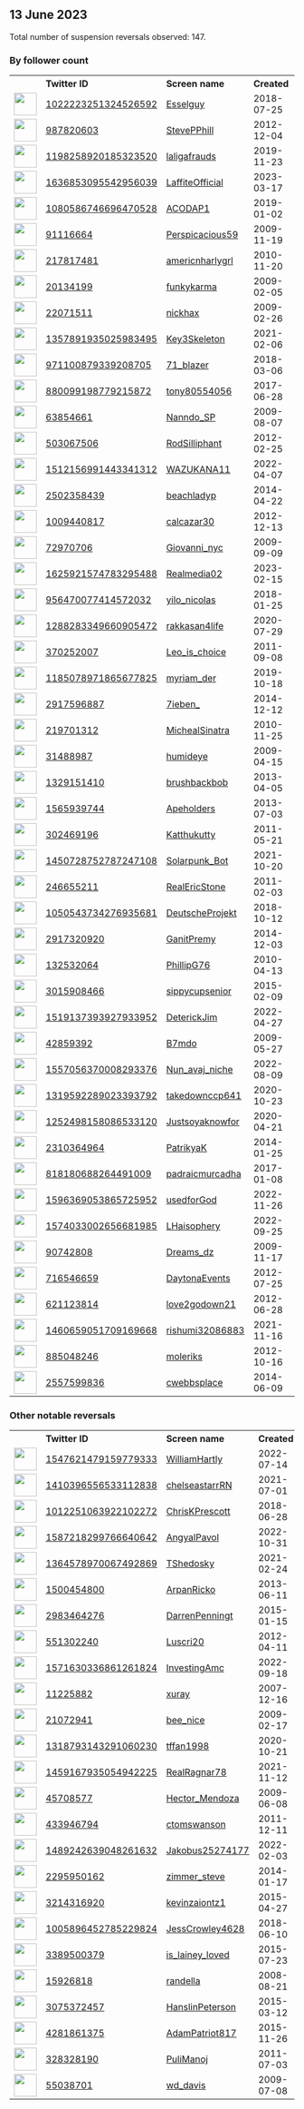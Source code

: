 
## 13 June 2023
Total number of suspension reversals observed: 147.

### By follower count
<table><tr><th></th><th align="left">Twitter ID</th><th align="left">Screen name</th>
<th align="left">Created</th><th align="left">Status</th><th align="left">Suspended</th><th align="left">Followers</th>
<tr><td><a href="https://pbs.twimg.com/profile_images/1655147135334072326/DHSaP_aN_normal.jpg"><img src="https://pbs.twimg.com/profile_images/1655147135334072326/DHSaP_aN_normal.jpg" width="40px" height="40px" align="center"/></a></td><td><a href="https://twitter.com/intent/user?user_id=1022223251324526592">1022223251324526592</a></td><td><a href="https://twitter.com/Esselguy">Esselguy</a></td><td>2018-07-25</td><td align="center"></td><td></td><td>240896</td></tr>
<tr><td><a href="https://pbs.twimg.com/profile_images/1667148957556908033/Lntkcnox_normal.jpg"><img src="https://pbs.twimg.com/profile_images/1667148957556908033/Lntkcnox_normal.jpg" width="40px" height="40px" align="center"/></a></td><td><a href="https://twitter.com/intent/user?user_id=987820603">987820603</a></td><td><a href="https://twitter.com/StevePPhill">StevePPhill</a></td><td>2012-12-04</td><td align="center"></td><td>2022-09-17</td><td>16718</td></tr>
<tr><td><a href="https://pbs.twimg.com/profile_images/1667234451955261452/Z8x22BCL_normal.jpg"><img src="https://pbs.twimg.com/profile_images/1667234451955261452/Z8x22BCL_normal.jpg" width="40px" height="40px" align="center"/></a></td><td><a href="https://twitter.com/intent/user?user_id=1198258920185323520">1198258920185323520</a></td><td><a href="https://twitter.com/laligafrauds">laligafrauds</a></td><td>2019-11-23</td><td align="center"></td><td>2023-05-24</td><td>14376</td></tr>
<tr><td><a href="https://pbs.twimg.com/profile_images/1645815328218267648/LDq4bSyI_normal.jpg"><img src="https://pbs.twimg.com/profile_images/1645815328218267648/LDq4bSyI_normal.jpg" width="40px" height="40px" align="center"/></a></td><td><a href="https://twitter.com/intent/user?user_id=1636853095542956039">1636853095542956039</a></td><td><a href="https://twitter.com/LaffiteOfficial">LaffiteOfficial</a></td><td>2023-03-17</td><td align="center"></td><td>2023-05-31</td><td>12711</td></tr>
<tr><td><a href="https://pbs.twimg.com/profile_images/1462874265490014213/w4reMlyJ_normal.jpg"><img src="https://pbs.twimg.com/profile_images/1462874265490014213/w4reMlyJ_normal.jpg" width="40px" height="40px" align="center"/></a></td><td><a href="https://twitter.com/intent/user?user_id=1080586746696470528">1080586746696470528</a></td><td><a href="https://twitter.com/ACODAP1">ACODAP1</a></td><td>2019-01-02</td><td align="center"></td><td>2023-05-17</td><td>8287</td></tr>
<tr><td><a href="https://pbs.twimg.com/profile_images/1330964976949923848/EQqRhvC9_normal.jpg"><img src="https://pbs.twimg.com/profile_images/1330964976949923848/EQqRhvC9_normal.jpg" width="40px" height="40px" align="center"/></a></td><td><a href="https://twitter.com/intent/user?user_id=91116664">91116664</a></td><td><a href="https://twitter.com/Perspicacious59">Perspicacious59</a></td><td>2009-11-19</td><td align="center"></td><td></td><td>6162</td></tr>
<tr><td><a href="https://pbs.twimg.com/profile_images/1311639055742857217/ABZ6NwGl_normal.jpg"><img src="https://pbs.twimg.com/profile_images/1311639055742857217/ABZ6NwGl_normal.jpg" width="40px" height="40px" align="center"/></a></td><td><a href="https://twitter.com/intent/user?user_id=217817481">217817481</a></td><td><a href="https://twitter.com/americnharlygrl">americnharlygrl</a></td><td>2010-11-20</td><td align="center"></td><td></td><td>5971</td></tr>
<tr><td><a href="https://pbs.twimg.com/profile_images/1631805483433566212/sioBHhCr_normal.jpg"><img src="https://pbs.twimg.com/profile_images/1631805483433566212/sioBHhCr_normal.jpg" width="40px" height="40px" align="center"/></a></td><td><a href="https://twitter.com/intent/user?user_id=20134199">20134199</a></td><td><a href="https://twitter.com/funkykarma">funkykarma</a></td><td>2009-02-05</td><td align="center"></td><td></td><td>5648</td></tr>
<tr><td><a href="https://pbs.twimg.com/profile_images/1653924922211614720/wMQ59IVI_normal.jpg"><img src="https://pbs.twimg.com/profile_images/1653924922211614720/wMQ59IVI_normal.jpg" width="40px" height="40px" align="center"/></a></td><td><a href="https://twitter.com/intent/user?user_id=22071511">22071511</a></td><td><a href="https://twitter.com/nickhax">nickhax</a></td><td>2009-02-26</td><td align="center">🚫</td><td>2023-05-25</td><td>5380</td></tr>
<tr><td><a href="https://pbs.twimg.com/profile_images/1606005676442062853/LDAL1tcB_normal.jpg"><img src="https://pbs.twimg.com/profile_images/1606005676442062853/LDAL1tcB_normal.jpg" width="40px" height="40px" align="center"/></a></td><td><a href="https://twitter.com/intent/user?user_id=1357891935025983495">1357891935025983495</a></td><td><a href="https://twitter.com/Key3Skeleton">Key3Skeleton</a></td><td>2021-02-06</td><td align="center"></td><td>2023-02-16</td><td>5186</td></tr>
<tr><td><a href="https://pbs.twimg.com/profile_images/1090022796669837312/ujdnxTXd_normal.jpg"><img src="https://pbs.twimg.com/profile_images/1090022796669837312/ujdnxTXd_normal.jpg" width="40px" height="40px" align="center"/></a></td><td><a href="https://twitter.com/intent/user?user_id=971100879339208705">971100879339208705</a></td><td><a href="https://twitter.com/71_blazer">71_blazer</a></td><td>2018-03-06</td><td align="center"></td><td>2022-10-29</td><td>4390</td></tr>
<tr><td><a href="https://pbs.twimg.com/profile_images/880128609142398976/WP3Jyyu0_normal.jpg"><img src="https://pbs.twimg.com/profile_images/880128609142398976/WP3Jyyu0_normal.jpg" width="40px" height="40px" align="center"/></a></td><td><a href="https://twitter.com/intent/user?user_id=880099198779215872">880099198779215872</a></td><td><a href="https://twitter.com/tony80554056">tony80554056</a></td><td>2017-06-28</td><td align="center"></td><td></td><td>4063</td></tr>
<tr><td><a href="https://pbs.twimg.com/profile_images/1328533096434700288/q74BIRBM_normal.jpg"><img src="https://pbs.twimg.com/profile_images/1328533096434700288/q74BIRBM_normal.jpg" width="40px" height="40px" align="center"/></a></td><td><a href="https://twitter.com/intent/user?user_id=63854661">63854661</a></td><td><a href="https://twitter.com/Nanndo_SP">Nanndo_SP</a></td><td>2009-08-07</td><td align="center"></td><td>2022-11-13</td><td>3991</td></tr>
<tr><td><a href="https://pbs.twimg.com/profile_images/1668817252412710912/siLzDmw5_normal.jpg"><img src="https://pbs.twimg.com/profile_images/1668817252412710912/siLzDmw5_normal.jpg" width="40px" height="40px" align="center"/></a></td><td><a href="https://twitter.com/intent/user?user_id=503067506">503067506</a></td><td><a href="https://twitter.com/RodSilliphant">RodSilliphant</a></td><td>2012-02-25</td><td align="center"></td><td>2022-04-23</td><td>3384</td></tr>
<tr><td><a href="https://pbs.twimg.com/profile_images/1639459842317484036/5nn5MK8S_normal.jpg"><img src="https://pbs.twimg.com/profile_images/1639459842317484036/5nn5MK8S_normal.jpg" width="40px" height="40px" align="center"/></a></td><td><a href="https://twitter.com/intent/user?user_id=1512156991443341312">1512156991443341312</a></td><td><a href="https://twitter.com/WAZUKANA11">WAZUKANA11</a></td><td>2022-04-07</td><td align="center"></td><td>2022-08-23</td><td>3216</td></tr>
<tr><td><a href="https://pbs.twimg.com/profile_images/1228863069142605824/PvMCviv4_normal.jpg"><img src="https://pbs.twimg.com/profile_images/1228863069142605824/PvMCviv4_normal.jpg" width="40px" height="40px" align="center"/></a></td><td><a href="https://twitter.com/intent/user?user_id=2502358439">2502358439</a></td><td><a href="https://twitter.com/beachladyp">beachladyp</a></td><td>2014-04-22</td><td align="center">👋</td><td></td><td>3072</td></tr>
<tr><td><a href="https://pbs.twimg.com/profile_images/1462836498638778373/i-WFEJxp_normal.jpg"><img src="https://pbs.twimg.com/profile_images/1462836498638778373/i-WFEJxp_normal.jpg" width="40px" height="40px" align="center"/></a></td><td><a href="https://twitter.com/intent/user?user_id=1009440817">1009440817</a></td><td><a href="https://twitter.com/calcazar30">calcazar30</a></td><td>2012-12-13</td><td align="center"></td><td>2022-04-24</td><td>2601</td></tr>
<tr><td><a href="https://pbs.twimg.com/profile_images/1668598103757185024/f7-IjGYP_normal.jpg"><img src="https://pbs.twimg.com/profile_images/1668598103757185024/f7-IjGYP_normal.jpg" width="40px" height="40px" align="center"/></a></td><td><a href="https://twitter.com/intent/user?user_id=72970706">72970706</a></td><td><a href="https://twitter.com/Giovanni_nyc">Giovanni_nyc</a></td><td>2009-09-09</td><td align="center"></td><td></td><td>2055</td></tr>
<tr><td><a href="https://pbs.twimg.com/profile_images/1625922337429422080/7tjszZWu_normal.png"><img src="https://pbs.twimg.com/profile_images/1625922337429422080/7tjszZWu_normal.png" width="40px" height="40px" align="center"/></a></td><td><a href="https://twitter.com/intent/user?user_id=1625921574783295488">1625921574783295488</a></td><td><a href="https://twitter.com/Realmedia02">Realmedia02</a></td><td>2023-02-15</td><td align="center">🚫</td><td>2023-06-10</td><td>1989</td></tr>
<tr><td><a href="https://pbs.twimg.com/profile_images/1418150054418911234/u0EpUgq-_normal.jpg"><img src="https://pbs.twimg.com/profile_images/1418150054418911234/u0EpUgq-_normal.jpg" width="40px" height="40px" align="center"/></a></td><td><a href="https://twitter.com/intent/user?user_id=956470077414572032">956470077414572032</a></td><td><a href="https://twitter.com/yilo_nicolas">yilo_nicolas</a></td><td>2018-01-25</td><td align="center"></td><td></td><td>1873</td></tr>
<tr><td><a href="https://pbs.twimg.com/profile_images/1446235821057716228/j5V-cAEy_normal.jpg"><img src="https://pbs.twimg.com/profile_images/1446235821057716228/j5V-cAEy_normal.jpg" width="40px" height="40px" align="center"/></a></td><td><a href="https://twitter.com/intent/user?user_id=1288283349660905472">1288283349660905472</a></td><td><a href="https://twitter.com/rakkasan4life">rakkasan4life</a></td><td>2020-07-29</td><td align="center"></td><td>2022-07-05</td><td>1802</td></tr>
<tr><td><a href="https://pbs.twimg.com/profile_images/1608772059793948672/KOEry3Y__normal.jpg"><img src="https://pbs.twimg.com/profile_images/1608772059793948672/KOEry3Y__normal.jpg" width="40px" height="40px" align="center"/></a></td><td><a href="https://twitter.com/intent/user?user_id=370252007">370252007</a></td><td><a href="https://twitter.com/Leo_is_choice">Leo_is_choice</a></td><td>2011-09-08</td><td align="center"></td><td>2023-03-22</td><td>1762</td></tr>
<tr><td><a href="https://pbs.twimg.com/profile_images/1244705606096891913/mo2ceiZp_normal.jpg"><img src="https://pbs.twimg.com/profile_images/1244705606096891913/mo2ceiZp_normal.jpg" width="40px" height="40px" align="center"/></a></td><td><a href="https://twitter.com/intent/user?user_id=1185078971865677825">1185078971865677825</a></td><td><a href="https://twitter.com/myriam_der">myriam_der</a></td><td>2019-10-18</td><td align="center"></td><td>2022-06-24</td><td>1544</td></tr>
<tr><td><a href="https://pbs.twimg.com/profile_images/1014080930045194241/8BfXoEFK_normal.jpg"><img src="https://pbs.twimg.com/profile_images/1014080930045194241/8BfXoEFK_normal.jpg" width="40px" height="40px" align="center"/></a></td><td><a href="https://twitter.com/intent/user?user_id=2917596887">2917596887</a></td><td><a href="https://twitter.com/7ieben_">7ieben_</a></td><td>2014-12-12</td><td align="center"></td><td>2023-04-11</td><td>1541</td></tr>
<tr><td><a href="https://pbs.twimg.com/profile_images/1360699358434504707/rtFHNS2L_normal.jpg"><img src="https://pbs.twimg.com/profile_images/1360699358434504707/rtFHNS2L_normal.jpg" width="40px" height="40px" align="center"/></a></td><td><a href="https://twitter.com/intent/user?user_id=219701312">219701312</a></td><td><a href="https://twitter.com/MichealSinatra">MichealSinatra</a></td><td>2010-11-25</td><td align="center"></td><td>2022-12-23</td><td>1518</td></tr>
<tr><td><a href="https://pbs.twimg.com/profile_images/378800000563269027/bf6c79527719882ea5d125c9080cd31e_normal.png"><img src="https://pbs.twimg.com/profile_images/378800000563269027/bf6c79527719882ea5d125c9080cd31e_normal.png" width="40px" height="40px" align="center"/></a></td><td><a href="https://twitter.com/intent/user?user_id=31488987">31488987</a></td><td><a href="https://twitter.com/humideye">humideye</a></td><td>2009-04-15</td><td align="center"></td><td>2023-04-18</td><td>1342</td></tr>
<tr><td><a href="https://pbs.twimg.com/profile_images/642430711782330370/RQ8kdYCB_normal.png"><img src="https://pbs.twimg.com/profile_images/642430711782330370/RQ8kdYCB_normal.png" width="40px" height="40px" align="center"/></a></td><td><a href="https://twitter.com/intent/user?user_id=1329151410">1329151410</a></td><td><a href="https://twitter.com/brushbackbob">brushbackbob</a></td><td>2013-04-05</td><td align="center"></td><td></td><td>1146</td></tr>
<tr><td><a href="https://pbs.twimg.com/profile_images/1538188991194968064/5nowKHr6_normal.jpg"><img src="https://pbs.twimg.com/profile_images/1538188991194968064/5nowKHr6_normal.jpg" width="40px" height="40px" align="center"/></a></td><td><a href="https://twitter.com/intent/user?user_id=1565939744">1565939744</a></td><td><a href="https://twitter.com/Apeholders">Apeholders</a></td><td>2013-07-03</td><td align="center"></td><td>2023-06-01</td><td>1135</td></tr>
<tr><td><a href="https://pbs.twimg.com/profile_images/1566225379001782272/XtiWJuIc_normal.jpg"><img src="https://pbs.twimg.com/profile_images/1566225379001782272/XtiWJuIc_normal.jpg" width="40px" height="40px" align="center"/></a></td><td><a href="https://twitter.com/intent/user?user_id=302469196">302469196</a></td><td><a href="https://twitter.com/Katthukutty">Katthukutty</a></td><td>2011-05-21</td><td align="center"></td><td>2023-06-03</td><td>1131</td></tr>
<tr><td><a href="https://pbs.twimg.com/profile_images/1450733500470939648/-QnolVxB_normal.jpg"><img src="https://pbs.twimg.com/profile_images/1450733500470939648/-QnolVxB_normal.jpg" width="40px" height="40px" align="center"/></a></td><td><a href="https://twitter.com/intent/user?user_id=1450728752787247108">1450728752787247108</a></td><td><a href="https://twitter.com/Solarpunk_Bot">Solarpunk_Bot</a></td><td>2021-10-20</td><td align="center"></td><td>2023-06-05</td><td>1121</td></tr>
<tr><td><a href="https://pbs.twimg.com/profile_images/939715504066912257/U_RMQ_-0_normal.jpg"><img src="https://pbs.twimg.com/profile_images/939715504066912257/U_RMQ_-0_normal.jpg" width="40px" height="40px" align="center"/></a></td><td><a href="https://twitter.com/intent/user?user_id=246655211">246655211</a></td><td><a href="https://twitter.com/RealEricStone">RealEricStone</a></td><td>2011-02-03</td><td align="center"></td><td></td><td>1111</td></tr>
<tr><td><a href="https://pbs.twimg.com/profile_images/1661793083632017409/OMiHknwa_normal.jpg"><img src="https://pbs.twimg.com/profile_images/1661793083632017409/OMiHknwa_normal.jpg" width="40px" height="40px" align="center"/></a></td><td><a href="https://twitter.com/intent/user?user_id=1050543734276935681">1050543734276935681</a></td><td><a href="https://twitter.com/DeutscheProjekt">DeutscheProjekt</a></td><td>2018-10-12</td><td align="center"></td><td>2023-06-08</td><td>1070</td></tr>
<tr><td><a href="https://pbs.twimg.com/profile_images/1525007245456486400/7fBZ34kE_normal.jpg"><img src="https://pbs.twimg.com/profile_images/1525007245456486400/7fBZ34kE_normal.jpg" width="40px" height="40px" align="center"/></a></td><td><a href="https://twitter.com/intent/user?user_id=2917320920">2917320920</a></td><td><a href="https://twitter.com/GanitPremy">GanitPremy</a></td><td>2014-12-03</td><td align="center"></td><td>2022-05-24</td><td>1052</td></tr>
<tr><td><a href="https://pbs.twimg.com/profile_images/938553895877410816/YqJ93H6v_normal.jpg"><img src="https://pbs.twimg.com/profile_images/938553895877410816/YqJ93H6v_normal.jpg" width="40px" height="40px" align="center"/></a></td><td><a href="https://twitter.com/intent/user?user_id=132532064">132532064</a></td><td><a href="https://twitter.com/PhillipG76">PhillipG76</a></td><td>2010-04-13</td><td align="center"></td><td></td><td>1005</td></tr>
<tr><td><a href="https://pbs.twimg.com/profile_images/1669964055321382913/FrVmN9KK_normal.jpg"><img src="https://pbs.twimg.com/profile_images/1669964055321382913/FrVmN9KK_normal.jpg" width="40px" height="40px" align="center"/></a></td><td><a href="https://twitter.com/intent/user?user_id=3015908466">3015908466</a></td><td><a href="https://twitter.com/sippycupsenior">sippycupsenior</a></td><td>2015-02-09</td><td align="center"></td><td></td><td>995</td></tr>
<tr><td><a href="https://pbs.twimg.com/profile_images/1519487363109601288/YjSP4U_Y_normal.jpg"><img src="https://pbs.twimg.com/profile_images/1519487363109601288/YjSP4U_Y_normal.jpg" width="40px" height="40px" align="center"/></a></td><td><a href="https://twitter.com/intent/user?user_id=1519137393927933952">1519137393927933952</a></td><td><a href="https://twitter.com/DeterickJim">DeterickJim</a></td><td>2022-04-27</td><td align="center"></td><td>2022-05-10</td><td>971</td></tr>
<tr><td><a href="https://pbs.twimg.com/profile_images/1609404111186792448/7zTiFMQV_normal.jpg"><img src="https://pbs.twimg.com/profile_images/1609404111186792448/7zTiFMQV_normal.jpg" width="40px" height="40px" align="center"/></a></td><td><a href="https://twitter.com/intent/user?user_id=42859392">42859392</a></td><td><a href="https://twitter.com/B7mdo">B7mdo</a></td><td>2009-05-27</td><td align="center"></td><td>2023-05-27</td><td>878</td></tr>
<tr><td><a href="https://pbs.twimg.com/profile_images/1596854808841183234/5I0mQ1t6_normal.jpg"><img src="https://pbs.twimg.com/profile_images/1596854808841183234/5I0mQ1t6_normal.jpg" width="40px" height="40px" align="center"/></a></td><td><a href="https://twitter.com/intent/user?user_id=1557056370008293376">1557056370008293376</a></td><td><a href="https://twitter.com/Nun_avaj_niche">Nun_avaj_niche</a></td><td>2022-08-09</td><td align="center"></td><td>2023-05-30</td><td>862</td></tr>
<tr><td><a href="https://pbs.twimg.com/profile_images/1647737942121811968/RISRQVxe_normal.jpg"><img src="https://pbs.twimg.com/profile_images/1647737942121811968/RISRQVxe_normal.jpg" width="40px" height="40px" align="center"/></a></td><td><a href="https://twitter.com/intent/user?user_id=1319592289023393792">1319592289023393792</a></td><td><a href="https://twitter.com/takedownccp641">takedownccp641</a></td><td>2020-10-23</td><td align="center"></td><td>2023-04-18</td><td>841</td></tr>
<tr><td><a href="https://pbs.twimg.com/profile_images/1297373259697012737/oQ9By2wL_normal.jpg"><img src="https://pbs.twimg.com/profile_images/1297373259697012737/oQ9By2wL_normal.jpg" width="40px" height="40px" align="center"/></a></td><td><a href="https://twitter.com/intent/user?user_id=1252498158086533120">1252498158086533120</a></td><td><a href="https://twitter.com/Justsoyaknowfor">Justsoyaknowfor</a></td><td>2020-04-21</td><td align="center"></td><td></td><td>837</td></tr>
<tr><td><a href="https://pbs.twimg.com/profile_images/1667609182303043586/Qdhyslnj_normal.jpg"><img src="https://pbs.twimg.com/profile_images/1667609182303043586/Qdhyslnj_normal.jpg" width="40px" height="40px" align="center"/></a></td><td><a href="https://twitter.com/intent/user?user_id=2310364964">2310364964</a></td><td><a href="https://twitter.com/PatrikyaK">PatrikyaK</a></td><td>2014-01-25</td><td align="center"></td><td></td><td>810</td></tr>
<tr><td><a href="https://pbs.twimg.com/profile_images/1099048374530203648/fVj4YDG8_normal.png"><img src="https://pbs.twimg.com/profile_images/1099048374530203648/fVj4YDG8_normal.png" width="40px" height="40px" align="center"/></a></td><td><a href="https://twitter.com/intent/user?user_id=818180688264491009">818180688264491009</a></td><td><a href="https://twitter.com/padraicmurcadha">padraicmurcadha</a></td><td>2017-01-08</td><td align="center"></td><td></td><td>748</td></tr>
<tr><td><a href="https://pbs.twimg.com/profile_images/1596379809654996992/-IHW7M2D_normal.jpg"><img src="https://pbs.twimg.com/profile_images/1596379809654996992/-IHW7M2D_normal.jpg" width="40px" height="40px" align="center"/></a></td><td><a href="https://twitter.com/intent/user?user_id=1596369053865725952">1596369053865725952</a></td><td><a href="https://twitter.com/usedforGod">usedforGod</a></td><td>2022-11-26</td><td align="center"></td><td>2022-12-22</td><td>736</td></tr>
<tr><td><a href="https://pbs.twimg.com/profile_images/1627612055372017669/ieVHBqpN_normal.jpg"><img src="https://pbs.twimg.com/profile_images/1627612055372017669/ieVHBqpN_normal.jpg" width="40px" height="40px" align="center"/></a></td><td><a href="https://twitter.com/intent/user?user_id=1574033002656681985">1574033002656681985</a></td><td><a href="https://twitter.com/LHaisophery">LHaisophery</a></td><td>2022-09-25</td><td align="center"></td><td>2023-03-18</td><td>693</td></tr>
<tr><td><a href="https://pbs.twimg.com/profile_images/1662566260226379776/Gx606Fre_normal.jpg"><img src="https://pbs.twimg.com/profile_images/1662566260226379776/Gx606Fre_normal.jpg" width="40px" height="40px" align="center"/></a></td><td><a href="https://twitter.com/intent/user?user_id=90742808">90742808</a></td><td><a href="https://twitter.com/Dreams_dz">Dreams_dz</a></td><td>2009-11-17</td><td align="center"></td><td>2023-06-01</td><td>653</td></tr>
<tr><td><a href="https://pbs.twimg.com/profile_images/1537524027966865409/TMnVxDwt_normal.jpg"><img src="https://pbs.twimg.com/profile_images/1537524027966865409/TMnVxDwt_normal.jpg" width="40px" height="40px" align="center"/></a></td><td><a href="https://twitter.com/intent/user?user_id=716546659">716546659</a></td><td><a href="https://twitter.com/DaytonaEvents">DaytonaEvents</a></td><td>2012-07-25</td><td align="center"></td><td>2022-08-31</td><td>652</td></tr>
<tr><td><a href="https://pbs.twimg.com/profile_images/1669738185289777152/PNe1Ncw4_normal.jpg"><img src="https://pbs.twimg.com/profile_images/1669738185289777152/PNe1Ncw4_normal.jpg" width="40px" height="40px" align="center"/></a></td><td><a href="https://twitter.com/intent/user?user_id=621123814">621123814</a></td><td><a href="https://twitter.com/love2godown21">love2godown21</a></td><td>2012-06-28</td><td align="center"></td><td></td><td>640</td></tr>
<tr><td><a href="https://pbs.twimg.com/profile_images/1665660205483393026/VJf-iMNC_normal.jpg"><img src="https://pbs.twimg.com/profile_images/1665660205483393026/VJf-iMNC_normal.jpg" width="40px" height="40px" align="center"/></a></td><td><a href="https://twitter.com/intent/user?user_id=1460659051709169668">1460659051709169668</a></td><td><a href="https://twitter.com/rishumi32086883">rishumi32086883</a></td><td>2021-11-16</td><td align="center"></td><td>2022-12-10</td><td>623</td></tr>
<tr><td><a href="https://pbs.twimg.com/profile_images/1207831658860146688/v4KRBp79_normal.jpg"><img src="https://pbs.twimg.com/profile_images/1207831658860146688/v4KRBp79_normal.jpg" width="40px" height="40px" align="center"/></a></td><td><a href="https://twitter.com/intent/user?user_id=885048246">885048246</a></td><td><a href="https://twitter.com/moleriks">moleriks</a></td><td>2012-10-16</td><td align="center"></td><td></td><td>555</td></tr>
<tr><td><a href="https://pbs.twimg.com/profile_images/1583936809914040320/-MoWA-pQ_normal.jpg"><img src="https://pbs.twimg.com/profile_images/1583936809914040320/-MoWA-pQ_normal.jpg" width="40px" height="40px" align="center"/></a></td><td><a href="https://twitter.com/intent/user?user_id=2557599836">2557599836</a></td><td><a href="https://twitter.com/cwebbsplace">cwebbsplace</a></td><td>2014-06-09</td><td align="center"></td><td>2023-06-02</td><td>555</td></tr>
</table>

### Other notable reversals
<table><tr><th></th><th align="left">Twitter ID</th><th align="left">Screen name</th>
<th align="left">Created</th><th align="left">Status</th><th align="left">Suspended</th><th align="left">Followers</th>
<tr><td><a href="https://pbs.twimg.com/profile_images/1555725446058315776/FJ_3ofpM_normal.jpg"><img src="https://pbs.twimg.com/profile_images/1555725446058315776/FJ_3ofpM_normal.jpg" width="40px" height="40px" align="center"/></a></td><td><a href="https://twitter.com/intent/user?user_id=1547621479159779333">1547621479159779333</a></td><td><a href="https://twitter.com/WilliamHartly">WilliamHartly</a></td><td>2022-07-14</td><td align="center"></td><td>2023-06-04</td><td>205</td></tr>
<tr><td><a href="https://pbs.twimg.com/profile_images/1633662180666011649/3KNoRQoM_normal.png"><img src="https://pbs.twimg.com/profile_images/1633662180666011649/3KNoRQoM_normal.png" width="40px" height="40px" align="center"/></a></td><td><a href="https://twitter.com/intent/user?user_id=1410396556533112838">1410396556533112838</a></td><td><a href="https://twitter.com/chelseastarrRN">chelseastarrRN</a></td><td>2021-07-01</td><td align="center"></td><td>2023-03-22</td><td>22</td></tr>
<tr><td><a href="https://pbs.twimg.com/profile_images/1291315085160452097/gQ6wKpiD_normal.jpg"><img src="https://pbs.twimg.com/profile_images/1291315085160452097/gQ6wKpiD_normal.jpg" width="40px" height="40px" align="center"/></a></td><td><a href="https://twitter.com/intent/user?user_id=1012251063922102272">1012251063922102272</a></td><td><a href="https://twitter.com/ChrisKPrescott">ChrisKPrescott</a></td><td>2018-06-28</td><td align="center"></td><td>2022-12-12</td><td>135</td></tr>
<tr><td><a href="https://pbs.twimg.com/profile_images/1587218607506874370/3ybx0W1G_normal.jpg"><img src="https://pbs.twimg.com/profile_images/1587218607506874370/3ybx0W1G_normal.jpg" width="40px" height="40px" align="center"/></a></td><td><a href="https://twitter.com/intent/user?user_id=1587218299766640642">1587218299766640642</a></td><td><a href="https://twitter.com/AngyalPavol">AngyalPavol</a></td><td>2022-10-31</td><td align="center"></td><td>2022-12-21</td><td>11</td></tr>
<tr><td><a href="https://pbs.twimg.com/profile_images/1484523607837622277/CbnXspdx_normal.jpg"><img src="https://pbs.twimg.com/profile_images/1484523607837622277/CbnXspdx_normal.jpg" width="40px" height="40px" align="center"/></a></td><td><a href="https://twitter.com/intent/user?user_id=1364578970067492869">1364578970067492869</a></td><td><a href="https://twitter.com/TShedosky">TShedosky</a></td><td>2021-02-24</td><td align="center"></td><td>2023-06-11</td><td>118</td></tr>
<tr><td><a href="https://pbs.twimg.com/profile_images/1668329642691010561/Qe3vvFnI_normal.jpg"><img src="https://pbs.twimg.com/profile_images/1668329642691010561/Qe3vvFnI_normal.jpg" width="40px" height="40px" align="center"/></a></td><td><a href="https://twitter.com/intent/user?user_id=1500454800">1500454800</a></td><td><a href="https://twitter.com/ArpanRicko">ArpanRicko</a></td><td>2013-06-11</td><td align="center"></td><td>2022-12-15</td><td>460</td></tr>
<tr><td><a href="https://pbs.twimg.com/profile_images/1618032434519449605/po9WaFhc_normal.jpg"><img src="https://pbs.twimg.com/profile_images/1618032434519449605/po9WaFhc_normal.jpg" width="40px" height="40px" align="center"/></a></td><td><a href="https://twitter.com/intent/user?user_id=2983464276">2983464276</a></td><td><a href="https://twitter.com/DarrenPenningt">DarrenPenningt</a></td><td>2015-01-15</td><td align="center"></td><td>2023-06-03</td><td>125</td></tr>
<tr><td><a href="https://pbs.twimg.com/profile_images/579810821624074240/wG9Mw61Q_normal.jpg"><img src="https://pbs.twimg.com/profile_images/579810821624074240/wG9Mw61Q_normal.jpg" width="40px" height="40px" align="center"/></a></td><td><a href="https://twitter.com/intent/user?user_id=551302240">551302240</a></td><td><a href="https://twitter.com/Luscri20">Luscri20</a></td><td>2012-04-11</td><td align="center"></td><td>2023-03-26</td><td>18</td></tr>
<tr><td><a href="https://pbs.twimg.com/profile_images/1596652087361798152/R_cCNj_M_normal.jpg"><img src="https://pbs.twimg.com/profile_images/1596652087361798152/R_cCNj_M_normal.jpg" width="40px" height="40px" align="center"/></a></td><td><a href="https://twitter.com/intent/user?user_id=1571630336861261824">1571630336861261824</a></td><td><a href="https://twitter.com/InvestingAmc">InvestingAmc</a></td><td>2022-09-18</td><td align="center"></td><td>2022-12-04</td><td>256</td></tr>
<tr><td><a href="https://abs.twimg.com/sticky/default_profile_images/default_profile_normal.png"><img src="https://abs.twimg.com/sticky/default_profile_images/default_profile_normal.png" width="40px" height="40px" align="center"/></a></td><td><a href="https://twitter.com/intent/user?user_id=11225882">11225882</a></td><td><a href="https://twitter.com/xuray">xuray</a></td><td>2007-12-16</td><td align="center"></td><td>2023-05-29</td><td>14</td></tr>
<tr><td><a href="https://pbs.twimg.com/profile_images/643220322297098241/Q06eo5WL_normal.jpg"><img src="https://pbs.twimg.com/profile_images/643220322297098241/Q06eo5WL_normal.jpg" width="40px" height="40px" align="center"/></a></td><td><a href="https://twitter.com/intent/user?user_id=21072941">21072941</a></td><td><a href="https://twitter.com/bee_nice">bee_nice</a></td><td>2009-02-17</td><td align="center"></td><td>2023-04-14</td><td>359</td></tr>
<tr><td><a href="https://pbs.twimg.com/profile_images/1653017671661699083/MdvSkT7G_normal.jpg"><img src="https://pbs.twimg.com/profile_images/1653017671661699083/MdvSkT7G_normal.jpg" width="40px" height="40px" align="center"/></a></td><td><a href="https://twitter.com/intent/user?user_id=1318793143291060230">1318793143291060230</a></td><td><a href="https://twitter.com/tffan1998">tffan1998</a></td><td>2020-10-21</td><td align="center"></td><td>2023-06-02</td><td>26</td></tr>
<tr><td><a href="https://pbs.twimg.com/profile_images/1459169825125814273/DVmZ7Pkp_normal.jpg"><img src="https://pbs.twimg.com/profile_images/1459169825125814273/DVmZ7Pkp_normal.jpg" width="40px" height="40px" align="center"/></a></td><td><a href="https://twitter.com/intent/user?user_id=1459167935054942225">1459167935054942225</a></td><td><a href="https://twitter.com/RealRagnar78">RealRagnar78</a></td><td>2021-11-12</td><td align="center"></td><td>2022-05-21</td><td>35</td></tr>
<tr><td><a href="https://pbs.twimg.com/profile_images/1524185121112350722/O7zpicYw_normal.jpg"><img src="https://pbs.twimg.com/profile_images/1524185121112350722/O7zpicYw_normal.jpg" width="40px" height="40px" align="center"/></a></td><td><a href="https://twitter.com/intent/user?user_id=45708577">45708577</a></td><td><a href="https://twitter.com/Hector_Mendoza">Hector_Mendoza</a></td><td>2009-06-08</td><td align="center"></td><td>2022-12-01</td><td>4</td></tr>
<tr><td><a href="https://abs.twimg.com/sticky/default_profile_images/default_profile_normal.png"><img src="https://abs.twimg.com/sticky/default_profile_images/default_profile_normal.png" width="40px" height="40px" align="center"/></a></td><td><a href="https://twitter.com/intent/user?user_id=433946794">433946794</a></td><td><a href="https://twitter.com/ctomswanson">ctomswanson</a></td><td>2011-12-11</td><td align="center"></td><td>2023-05-07</td><td>3</td></tr>
<tr><td><a href="https://pbs.twimg.com/profile_images/1670386976371949569/OVT9fc95_normal.jpg"><img src="https://pbs.twimg.com/profile_images/1670386976371949569/OVT9fc95_normal.jpg" width="40px" height="40px" align="center"/></a></td><td><a href="https://twitter.com/intent/user?user_id=1489242639048261632">1489242639048261632</a></td><td><a href="https://twitter.com/Jakobus25274177">Jakobus25274177</a></td><td>2022-02-03</td><td align="center"></td><td>2022-07-24</td><td>63</td></tr>
<tr><td><a href="https://pbs.twimg.com/profile_images/447005329247576064/0wCXYhUc_normal.jpeg"><img src="https://pbs.twimg.com/profile_images/447005329247576064/0wCXYhUc_normal.jpeg" width="40px" height="40px" align="center"/></a></td><td><a href="https://twitter.com/intent/user?user_id=2295950162">2295950162</a></td><td><a href="https://twitter.com/zimmer_steve">zimmer_steve</a></td><td>2014-01-17</td><td align="center"></td><td>2023-06-05</td><td>57</td></tr>
<tr><td><a href="https://pbs.twimg.com/profile_images/1590761592135860224/HLKVgbDc_normal.jpg"><img src="https://pbs.twimg.com/profile_images/1590761592135860224/HLKVgbDc_normal.jpg" width="40px" height="40px" align="center"/></a></td><td><a href="https://twitter.com/intent/user?user_id=3214316920">3214316920</a></td><td><a href="https://twitter.com/kevinzaiontz1">kevinzaiontz1</a></td><td>2015-04-27</td><td align="center"></td><td>2023-03-03</td><td>51</td></tr>
<tr><td><a href="https://pbs.twimg.com/profile_images/1027517047788453889/eJg_n4Ga_normal.jpg"><img src="https://pbs.twimg.com/profile_images/1027517047788453889/eJg_n4Ga_normal.jpg" width="40px" height="40px" align="center"/></a></td><td><a href="https://twitter.com/intent/user?user_id=1005896452785229824">1005896452785229824</a></td><td><a href="https://twitter.com/JessCrowley4628">JessCrowley4628</a></td><td>2018-06-10</td><td align="center"></td><td>2023-02-28</td><td>73</td></tr>
<tr><td><a href="https://pbs.twimg.com/profile_images/1569675171002462211/UdkmBfpi_normal.jpg"><img src="https://pbs.twimg.com/profile_images/1569675171002462211/UdkmBfpi_normal.jpg" width="40px" height="40px" align="center"/></a></td><td><a href="https://twitter.com/intent/user?user_id=3389500379">3389500379</a></td><td><a href="https://twitter.com/is_lainey_loved">is_lainey_loved</a></td><td>2015-07-23</td><td align="center"></td><td>2023-03-28</td><td>54</td></tr>
<tr><td><a href="https://pbs.twimg.com/profile_images/609027910716919809/tXNMQZ-J_normal.jpg"><img src="https://pbs.twimg.com/profile_images/609027910716919809/tXNMQZ-J_normal.jpg" width="40px" height="40px" align="center"/></a></td><td><a href="https://twitter.com/intent/user?user_id=15926818">15926818</a></td><td><a href="https://twitter.com/randella">randella</a></td><td>2008-08-21</td><td align="center">🔒</td><td>2023-02-14</td><td>18</td></tr>
<tr><td><a href="https://pbs.twimg.com/profile_images/832051648545570817/zbcMJauJ_normal.jpg"><img src="https://pbs.twimg.com/profile_images/832051648545570817/zbcMJauJ_normal.jpg" width="40px" height="40px" align="center"/></a></td><td><a href="https://twitter.com/intent/user?user_id=3075372457">3075372457</a></td><td><a href="https://twitter.com/HanslinPeterson">HanslinPeterson</a></td><td>2015-03-12</td><td align="center"></td><td>2023-06-03</td><td>70</td></tr>
<tr><td><a href="https://pbs.twimg.com/profile_images/715904593100677120/s53Bkzg9_normal.jpg"><img src="https://pbs.twimg.com/profile_images/715904593100677120/s53Bkzg9_normal.jpg" width="40px" height="40px" align="center"/></a></td><td><a href="https://twitter.com/intent/user?user_id=4281861375">4281861375</a></td><td><a href="https://twitter.com/AdamPatriot817">AdamPatriot817</a></td><td>2015-11-26</td><td align="center">🔒</td><td>2022-11-08</td><td>33</td></tr>
<tr><td><a href="https://pbs.twimg.com/profile_images/2537402295/hos8s4x9pwl2xlgxs2gp_normal.jpeg"><img src="https://pbs.twimg.com/profile_images/2537402295/hos8s4x9pwl2xlgxs2gp_normal.jpeg" width="40px" height="40px" align="center"/></a></td><td><a href="https://twitter.com/intent/user?user_id=328328190">328328190</a></td><td><a href="https://twitter.com/PuliManoj">PuliManoj</a></td><td>2011-07-03</td><td align="center">🔒</td><td>2023-05-26</td><td>14</td></tr>
<tr><td><a href="https://pbs.twimg.com/profile_images/1095431575/me_normal.jpg"><img src="https://pbs.twimg.com/profile_images/1095431575/me_normal.jpg" width="40px" height="40px" align="center"/></a></td><td><a href="https://twitter.com/intent/user?user_id=55038701">55038701</a></td><td><a href="https://twitter.com/wd_davis">wd_davis</a></td><td>2009-07-08</td><td align="center"></td><td>2023-05-17</td><td>20</td></tr>
</table>

